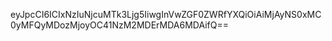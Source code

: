 eyJpcCI6ICIxNzIuNjcuMTk3Ljg5IiwgInVwZGF0ZWRfYXQiOiAiMjAyNS0xMC0yMFQyMDozMjoyOC41NzM2MDErMDA6MDAifQ==